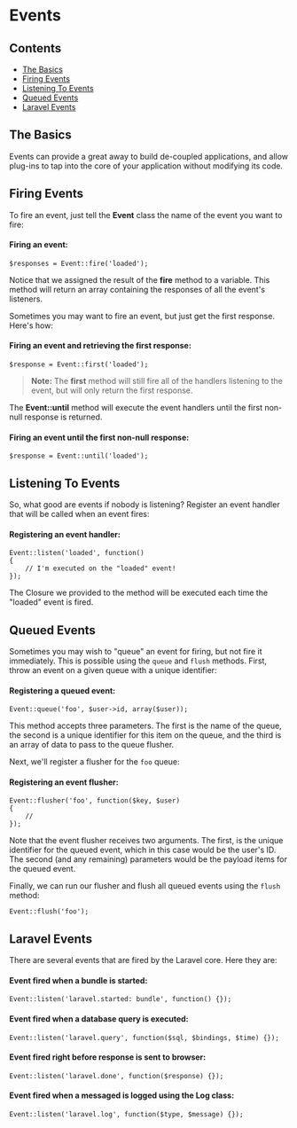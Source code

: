 # Events

## Contents

- [The Basics](#the-basics)
- [Firing Events](#firing-events)
- [Listening To Events](#listening-to-events)
- [Queued Events](#queued-events)
- [Laravel Events](#laravel-events)

<a name="the-basics"></a>
## The Basics

Events can provide a great away to build de-coupled applications, and allow plug-ins to tap into the core of your application without modifying its code.

<a name="firing-events"></a>
## Firing Events

To fire an event, just tell the **Event** class the name of the event you want to fire:

#### Firing an event:

	$responses = Event::fire('loaded');

Notice that we assigned the result of the **fire** method to a variable. This method will return an array containing the responses of all the event's listeners.

Sometimes you may want to fire an event, but just get the first response. Here's how:

#### Firing an event and retrieving the first response:

	$response = Event::first('loaded');

> **Note:** The **first** method will still fire all of the handlers listening to the event, but will only return the first response.

The **Event::until** method will execute the event handlers until the first non-null response is returned.

#### Firing an event until the first non-null response:

	$response = Event::until('loaded');

<a name="listening-to-events"></a>
## Listening To Events

So, what good are events if nobody is listening? Register an event handler that will be called when an event fires:

#### Registering an event handler:

	Event::listen('loaded', function()
	{
		// I'm executed on the "loaded" event!
	});

The Closure we provided to the method will be executed each time the "loaded" event is fired.

<a name="queued-events"></a>
## Queued Events

Sometimes you may wish to "queue" an event for firing, but not fire it immediately. This is possible using the `queue` and `flush` methods. First, throw an event on a given queue with a unique identifier:

#### Registering a queued event:

	Event::queue('foo', $user->id, array($user));

This method accepts three parameters. The first is the name of the queue, the second is a unique identifier for this item on the queue, and the third is an array of data to pass to the queue flusher.

Next, we'll register a flusher for the `foo` queue:

#### Registering an event flusher:

	Event::flusher('foo', function($key, $user)
	{
		//
	});

Note that the event flusher receives two arguments. The first, is the unique identifier for the queued event, which in this case would be the user's ID. The second (and any remaining) parameters would be the payload items for the queued event.

Finally, we can run our flusher and flush all queued events using the `flush` method:

	Event::flush('foo');

<a name="laravel-events"></a>
## Laravel Events

There are several events that are fired by the Laravel core. Here they are:

#### Event fired when a bundle is started:

	Event::listen('laravel.started: bundle', function() {});

#### Event fired when a database query is executed:

	Event::listen('laravel.query', function($sql, $bindings, $time) {});

#### Event fired right before response is sent to browser:

	Event::listen('laravel.done', function($response) {});

#### Event fired when a messaged is logged using the Log class:

	Event::listen('laravel.log', function($type, $message) {});